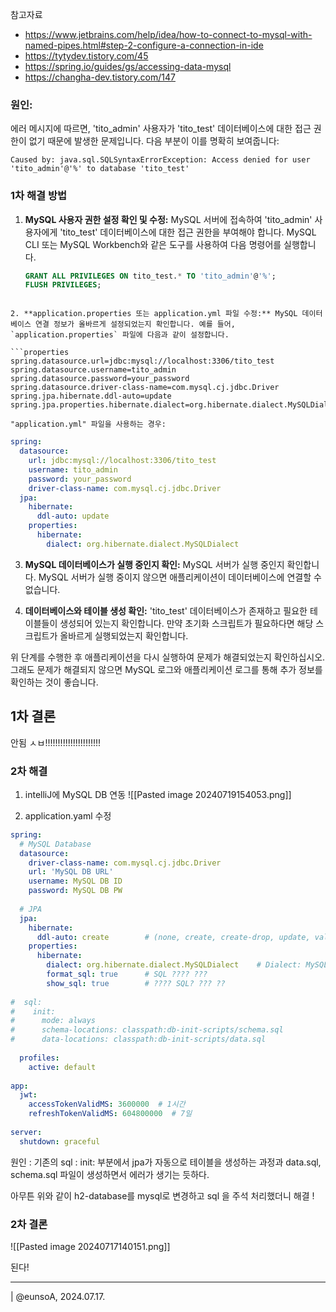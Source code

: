 참고자료
* https://www.jetbrains.com/help/idea/how-to-connect-to-mysql-with-named-pipes.html#step-2-configure-a-connection-in-ide
* https://tytydev.tistory.com/45
* https://spring.io/guides/gs/accessing-data-mysql
* https://changha-dev.tistory.com/147



### 원인:

에러 메시지에 따르면, 'tito_admin' 사용자가 'tito_test' 데이터베이스에 대한 접근 권한이 없기 때문에 발생한 문제입니다. 다음 부분이 이를 명확히 보여줍니다:

```error
Caused by: java.sql.SQLSyntaxErrorException: Access denied for user 'tito_admin'@'%' to database 'tito_test'
```



### 1차 해결 방법

1. **MySQL 사용자 권한 설정 확인 및 수정:** MySQL 서버에 접속하여 'tito_admin' 사용자에게 'tito_test' 데이터베이스에 대한 접근 권한을 부여해야 합니다. MySQL CLI 또는 MySQL Workbench와 같은 도구를 사용하여 다음 명령어를 실행합니다.
    
    ```sql
	GRANT ALL PRIVILEGES ON tito_test.* TO 'tito_admin'@'%'; 
	FLUSH PRIVILEGES;
```
    
2. **application.properties 또는 application.yml 파일 수정:** MySQL 데이터베이스 연결 정보가 올바르게 설정되었는지 확인합니다. 예를 들어, `application.properties` 파일에 다음과 같이 설정합니다.

```properties
spring.datasource.url=jdbc:mysql://localhost:3306/tito_test
spring.datasource.username=tito_admin
spring.datasource.password=your_password
spring.datasource.driver-class-name=com.mysql.cj.jdbc.Driver
spring.jpa.hibernate.ddl-auto=update
spring.jpa.properties.hibernate.dialect=org.hibernate.dialect.MySQLDialect
```


    "application.yml" 파일을 사용하는 경우:

```yaml
spring:
  datasource:
    url: jdbc:mysql://localhost:3306/tito_test
    username: tito_admin
    password: your_password
    driver-class-name: com.mysql.cj.jdbc.Driver
  jpa:
    hibernate:
      ddl-auto: update
    properties:
      hibernate:
        dialect: org.hibernate.dialect.MySQLDialect
```


    
3. **MySQL 데이터베이스가 실행 중인지 확인:** MySQL 서버가 실행 중인지 확인합니다. MySQL 서버가 실행 중이지 않으면 애플리케이션이 데이터베이스에 연결할 수 없습니다.
    
4. **데이터베이스와 테이블 생성 확인:** 'tito_test' 데이터베이스가 존재하고 필요한 테이블들이 생성되어 있는지 확인합니다. 만약 초기화 스크립트가 필요하다면 해당 스크립트가 올바르게 실행되었는지 확인합니다.
    

위 단계를 수행한 후 애플리케이션을 다시 실행하여 문제가 해결되었는지 확인하십시오. 그래도 문제가 해결되지 않으면 MySQL 로그와 애플리케이션 로그를 통해 추가 정보를 확인하는 것이 좋습니다.



## 1차 결론
안됨 ㅅㅂ!!!!!!!!!!!!!!!!!!!!!!




### 2차 해결

1. intelliJ에 MySQL DB 연동
![[Pasted image 20240719154053.png]]



2. application.yaml 수정
```yaml
spring:  
  # MySQL Database  
  datasource:  
    driver-class-name: com.mysql.cj.jdbc.Driver  
    url: 'MySQL DB URL' 
    username: MySQL DB ID 
    password: MySQL DB PW  
  
  # JPA  
  jpa:  
    hibernate:  
      ddl-auto: create        # (none, create, create-drop, update, validate)  
    properties:  
      hibernate:  
        dialect: org.hibernate.dialect.MySQLDialect    # Dialect: MySQL DB? ?? SQL ??  
        format_sql: true      # SQL ???? ???  
        show_sql: true        # ???? SQL? ??? ??  
  
#  sql:  
#    init:  
#      mode: always  
#      schema-locations: classpath:db-init-scripts/schema.sql  
#      data-locations: classpath:db-init-scripts/data.sql  
  
  profiles:  
    active: default  
  
app:  
  jwt:  
    accessTokenValidMS: 3600000  # 1시간  
    refreshTokenValidMS: 604800000  # 7일  
  
server:  
  shutdown: graceful
```


원인 : 기존의 sql : init: 부분에서 jpa가 자동으로 테이블을 생성하는 과정과 data.sql, schema.sql 파일이 생성하면서 에러가 생기는 듯하다.

아무튼 위와 같이 h2-database를 mysql로 변경하고 sql 을 주석 처리했더니 해결 !





### 2차 결론
![[Pasted image 20240717140151.png]]

된다!


---
| @eunsoA, 2024.07.17.